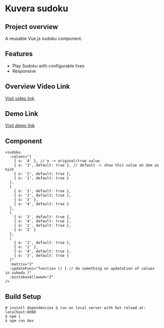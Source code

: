 # Kuvera sudoku

## Project overview
A reusable Vue.js sudoku component.

## Features
- Play Sudoku with configurable lives
- Responsive

## Overview Video Link
[Visit video link](https://youtu.be/1exRJoPMXEc)

## Demo Link
[Visit demo link](https://kuvera-sudoku.firebaseapp.com)

## Component
```
<sudoku
  :values="[
    { o: '4' }, // o -> original/true value
    { o: '3', default: true }, // default -> show this value on dom as hint
    { o: '2', default: true },
    { o: '1', default: true }
  ],
  [
    { o: '1', default: true },
    { o: '2', default: true },
    { o: '3' },
    { o: '4', default: true }
  ],
  [
    { o: '3', default: true },
    { o: '4', default: true },
    { o: '1', default: true },
    { o: '2' }
  ],
  [
    { o: '2', default: true },
    { o: '1' },
    { o: '4', default: true },
    { o: '3', default: true }
  ]"
  :matrix="2"
  :updateFunc="function () { // do something on updatation of values in sukodu }"
  :mistakesAllowed="2"
/>
```

## Build Setup

```
# install dependencies & run on local server with hot reload at: localhost:8080
$ npm i
$ npm run dev
```
